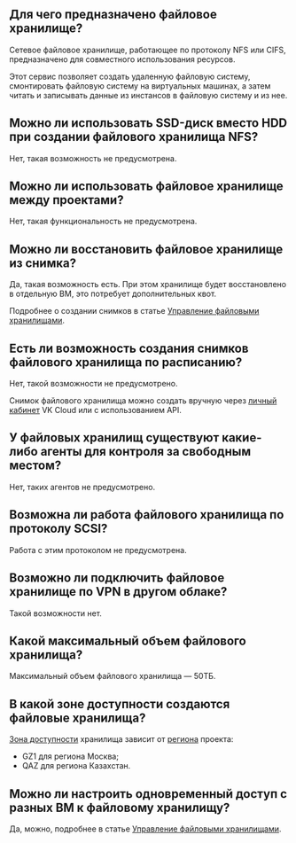 ## Для чего предназначено файловое хранилище?

Сетевое файловое хранилище, работающее по протоколу NFS или CIFS, предназначено для совместного использования ресурсов.

Этот сервис позволяет создать удаленную файловую систему, смонтировать файловую систему на виртуальных машинах, а затем читать и записывать данные из инстансов в файловую систему и из нее.

## Можно ли использовать SSD-диск вместо HDD при создании файлового хранилища NFS?

Нет, такая возможность не предусмотрена.

## Можно ли использовать файловое хранилище между проектами?

Нет, такая функциональность не предусмотрена.

## Можно ли восстановить файловое хранилище из снимка?

Да, такая возможность есть. При этом хранилище будет восстановлено в отдельную ВМ, это потребует дополнительных квот.

Подробнее о создании снимков в статье [Управление файловыми хранилищами](../../instructions/fs-manage#sozdanie_snimka).

## Есть ли возможность создания снимков файлового хранилища по расписанию?

Нет, такой возможности не предусмотрено.

Снимок файлового хранилища можно создать вручную через [личный кабинет](https://msk.cloud.vk.com/app/) VK Cloud или с использованием API.

## У файловых хранилищ существуют какие-либо агенты для контроля за свободным местом?

Нет, таких агентов не предусмотрено.

## Возможна ли работа файлового хранилища по протоколу SCSI?

Работа с этим протоколом не предусмотрена.

## Возможно ли подключить файловое хранилище по VPN в другом облаке?

Такой возможности нет.

## Какой максимальный объем файлового хранилища?

Максимальный объем файлового хранилища — 50ТБ.

## В какой зоне доступности создаются файловые хранилища?

[Зона доступности](/ru/additionals/start/architecture#zony_dostupnosti_d9f6db93) хранилища зависит от [региона](/ru/base/account/concepts/regions) проекта:

- GZ1 для региона Москва;
- QAZ для региона Казахстан.

## Можно ли настроить одновременный доступ с разных ВМ к файловому хранилищу?

Да, можно, подробнее в статье [Управление файловыми хранилищами](../../instructions/fs-manage#podklyuchenie_faylovogo_hranilishcha).
